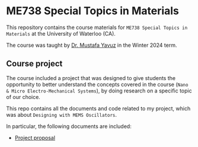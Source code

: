 # ME738 Special Topics in Materials

This repository contains the course materials for `ME738 Special Topics in Materials` at the University of Waterloo (CA).

The course was taught by [Dr. Mustafa Yavuz](https://uwaterloo.ca/mechanical-mechatronics-engineering/profile/myavuz) in the Winter 2024 term.

## Course project

The course included a project that was designed to give students the opportunity to better understand the concepts covered in the course (`Nano & Micro Electro-Mechanical Systems`), by doing research on a specific topic of our choice.

This repo contains all the documents and code related to my project, which was about `Designing with MEMS Oscillators`.

In particular, the following documents are included:

- [Project proposal](01%20-%20Proposal.pdf)
<!-- - [Final project report](./Final%20Project%20Report.pdf) -->
<!-- Vapour Cell technologies not very stable due to thermal alteraction  -->
<!-- Cold Athom tech much more stable but immature yet -->
